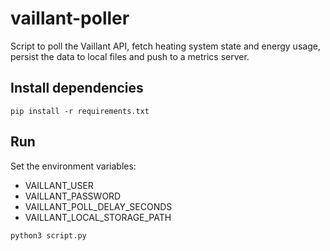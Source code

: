 # vaillant-poller

Script to poll the Vaillant API, fetch heating system state and energy usage, persist the data to local files and push to a metrics server.

## Install dependencies

`pip install -r requirements.txt`

## Run

Set the environment variables:

- VAILLANT_USER
- VAILLANT_PASSWORD
- VAILLANT_POLL_DELAY_SECONDS
- VAILLANT_LOCAL_STORAGE_PATH

`python3 script.py`
